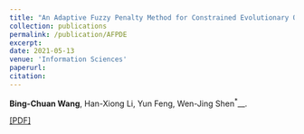 ```yaml
---
title: "An Adaptive Fuzzy Penalty Method for Constrained Evolutionary Optimization"
collection: publications
permalink: /publication/AFPDE
excerpt: 
date: 2021-05-13
venue: 'Information Sciences'
paperurl: 
citation: 
---
```

__Bing-Chuan Wang__, Han-Xiong Li, Yun Feng, Wen-Jing Shen<sup>\*</sup>__.

[\[PDF\]](http://bingchuanwang.github.io/files/AFPDE.pdf)
